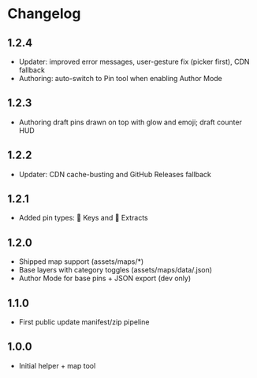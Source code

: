 # Changelog

## 1.2.4
- Updater: improved error messages, user-gesture fix (picker first), CDN fallback
- Authoring: auto-switch to Pin tool when enabling Author Mode

## 1.2.3
- Authoring draft pins drawn on top with glow and emoji; draft counter HUD

## 1.2.2
- Updater: CDN cache-busting and GitHub Releases fallback

## 1.2.1
- Added pin types: 🔑 Keys and 🚪 Extracts

## 1.2.0
- Shipped map support (assets/maps/*)
- Base layers with category toggles (assets/maps/data/<slug>.json)
- Author Mode for base pins + JSON export (dev only)

## 1.1.0
- First public update manifest/zip pipeline

## 1.0.0
- Initial helper + map tool
